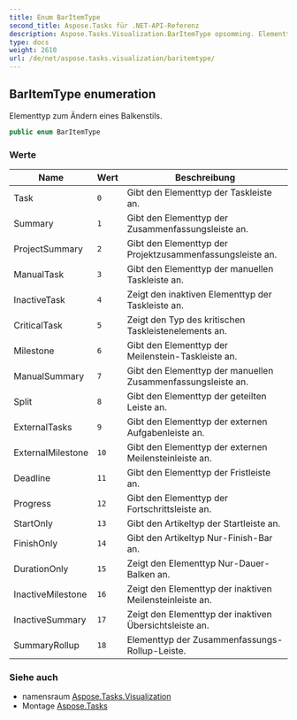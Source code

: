 ```yaml
---
title: Enum BarItemType
second_title: Aspose.Tasks für .NET-API-Referenz
description: Aspose.Tasks.Visualization.BarItemType opsomming. Elementtyp zum Ändern eines Balkenstils.
type: docs
weight: 2610
url: /de/net/aspose.tasks.visualization/baritemtype/
---
```

## BarItemType enumeration

Elementtyp zum Ändern eines Balkenstils.

```csharp
public enum BarItemType
```

### Werte

| Name | Wert | Beschreibung |
| --- | --- | --- |
| Task | `0` | Gibt den Elementtyp der Taskleiste an. |
| Summary | `1` | Gibt den Elementtyp der Zusammenfassungsleiste an. |
| ProjectSummary | `2` | Gibt den Elementtyp der Projektzusammenfassungsleiste an. |
| ManualTask | `3` | Gibt den Elementtyp der manuellen Taskleiste an. |
| InactiveTask | `4` | Zeigt den inaktiven Elementtyp der Taskleiste an. |
| CriticalTask | `5` | Zeigt den Typ des kritischen Taskleistenelements an. |
| Milestone | `6` | Gibt den Elementtyp der Meilenstein-Taskleiste an. |
| ManualSummary | `7` | Gibt den Elementtyp der manuellen Zusammenfassungsleiste an. |
| Split | `8` | Gibt den Elementtyp der geteilten Leiste an. |
| ExternalTasks | `9` | Gibt den Elementtyp der externen Aufgabenleiste an. |
| ExternalMilestone | `10` | Gibt den Elementtyp der externen Meilensteinleiste an. |
| Deadline | `11` | Gibt den Elementtyp der Fristleiste an. |
| Progress | `12` | Gibt den Elementtyp der Fortschrittsleiste an. |
| StartOnly | `13` | Gibt den Artikeltyp der Startleiste an. |
| FinishOnly | `14` | Gibt den Artikeltyp Nur-Finish-Bar an. |
| DurationOnly | `15` | Zeigt den Elementtyp Nur-Dauer-Balken an. |
| InactiveMilestone | `16` | Zeigt den Elementtyp der inaktiven Meilensteinleiste an. |
| InactiveSummary | `17` | Zeigt den Elementtyp der inaktiven Übersichtsleiste an. |
| SummaryRollup | `18` | Elementtyp der Zusammenfassungs-Rollup-Leiste. |

### Siehe auch

* namensraum [Aspose.Tasks.Visualization](../../aspose.tasks.visualization/)
* Montage [Aspose.Tasks](../../)


